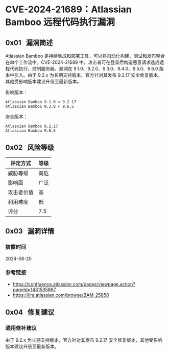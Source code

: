 # CVE-2024-21689：Atlassian Bamboo 远程代码执行漏洞

## 0x01   漏洞简述

Atlassian Bamboo 是持续集成和部署工具，可以将自动化构建、测试和发布整合在单个工作流中。CVE-2024-21689 中，攻击者可在登录后构造恶意请求造成远程代码执行，控制服务器。漏洞在 9.1.0、9.2.0、9.3.0、9.4.0、9.5.0、9.6.0 版本中引入。由于 9.2.x 为长期支持版本，官方针对其发布 9.2.17 安全修复版本，其他受影响版本建议升级至最新版本。

影响版本：

```
Atlassian Bamboo 9.1.0 < 9.2.17
Atlassian Bamboo 9.3.0 < 9.6.5
```

安全版本：

```
Atlassian Bamboo 9.2.17
Atlassian Bamboo 9.6.5
```

## 0x02   风险等级

| 评定方式  | 等级  |
| ----- | --- |
| 威胁等级  | 高危  |
| 影响面   | 广泛  |
| 攻击者价值 | 高   |
| 利用难度  | 低   |
| 评分    | 7.5 |

## 0x03   漏洞详情

### 披露时间

2024-08-20

### 参考链接

- https://confluence.atlassian.com/pages/viewpage.action?pageId=1431535667
- https://jira.atlassian.com/browse/BAM-25858

## 0x04   修复建议

### 通用修补建议

由于 9.2.x 为长期支持版本，官方针对其发布 9.2.17 安全修复版本，其他受影响版本建议升级至最新版本。
